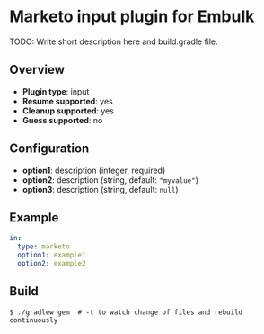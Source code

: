 # Marketo input plugin for Embulk

TODO: Write short description here and build.gradle file.

## Overview

* **Plugin type**: input
* **Resume supported**: yes
* **Cleanup supported**: yes
* **Guess supported**: no

## Configuration

- **option1**: description (integer, required)
- **option2**: description (string, default: `"myvalue"`)
- **option3**: description (string, default: `null`)

## Example

```yaml
in:
  type: marketo
  option1: example1
  option2: example2
```


## Build

```
$ ./gradlew gem  # -t to watch change of files and rebuild continuously
```
